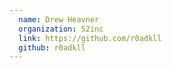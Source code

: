 ```yaml
---
  name: Drew Heavner
  organization: 52inc
  link: https://github.com/r0adkll
  github: r0adkll
---
```

